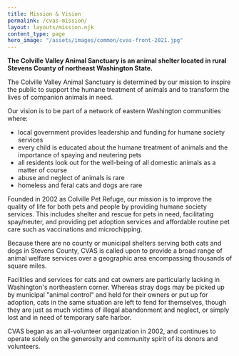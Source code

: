 ```yaml
---
title: Mission & Vision
permalink: /cvas-mission/
layout: layouts/mission.njk
content_type: page
hero_image: "/assets/images/common/cvas-front-2021.jpg"
---
```


**The Colville Valley Animal Sanctuary is an animal shelter located in rural Stevens County of northeast Washington State.**

The Colville Valley Animal Sanctuary is determined by our mission to inspire the public to support the humane treatment of animals and to transform the lives of companion animals in need.

Our vision is to be part of a network of eastern Washington communities where:

- local government provides leadership and funding for humane society services
- every child is educated about the humane treatment of animals and the importance of spaying and neutering pets
- all residents look out for the well-being of all domestic animals as a matter of course
- abuse and neglect of animals is rare
- homeless and feral cats and dogs are rare

Founded in 2002 as Colville Pet Refuge, our mission is to improve the quality of life for both pets and people by providing humane society services. This includes shelter and rescue for pets in need, facilitating spay/neuter, and providing pet adoption services and affordable routine pet care such as vaccinations and microchipping.

Because there are no county or municipal shelters serving both cats and dogs in Stevens County, CVAS is called upon to provide a broad range of animal welfare services over a geographic area encompassing thousands of square miles.

Facilities and services for cats and cat owners are particularly lacking in Washington's northeastern corner. Whereas stray dogs may be picked up by municipal "animal control" and held for their owners or put up for adoption, cats in the same situation are left to fend for themselves, though they are just as much victims of illegal abandonment and neglect, or simply lost and in need of temporary safe harbor.

CVAS began as an all-volunteer organization in 2002, and continues to operate solely on the generosity and community spirit of its donors and volunteers.